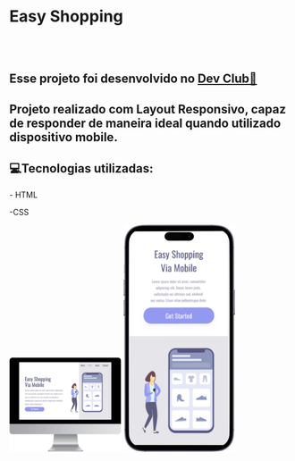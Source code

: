 <h1>Easy Shopping</h1>
<br>
<br>
<h2>Esse projeto foi desenvolvido no <a href="https://rodolfomori.com.br/devclub">Dev Club🚀</a></h2>

<h2>Projeto realizado com Layout Responsivo, capaz de responder de maneira ideal quando utilizado dispositivo mobile. </h2>

<h2> 💻Tecnologias utilizadas:</h2>
<p>- HTML</p>
<P>-CSS</P>

<img src="https://github.com/georgiasantos-frontend/Easy-Shopping/blob/master/img/desktop.png?raw=true" width="200">

<img src="https://github.com/georgiasantos-frontend/Easy-Shopping/blob/master/img/mobile.png?raw=true" width="200">
